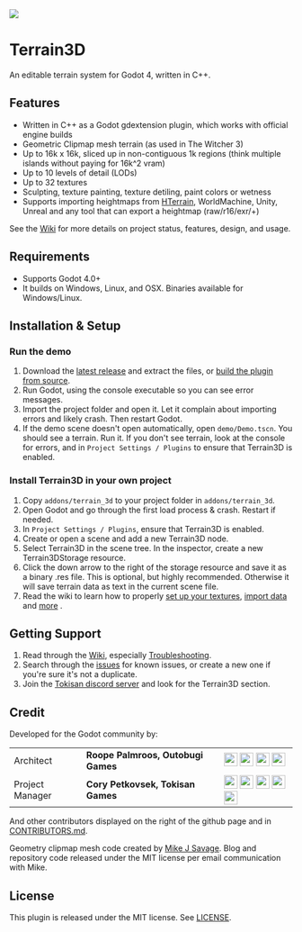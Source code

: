 <img src="https://outobugi.com/images/terrain3d.png">

# Terrain3D
An editable terrain system for Godot 4, written in C++.

## Features
* Written in C++ as a Godot gdextension plugin, which works with official engine builds
* Geometric Clipmap mesh terrain (as used in The Witcher 3)
* Up to 16k x 16k, sliced up in non-contiguous 1k regions (think multiple islands without paying for 16k^2 vram)
* Up to 10 levels of detail (LODs)
* Up to 32 textures
* Sculpting, texture painting, texture detiling, paint colors or wetness
* Supports importing heightmaps from [HTerrain](https://github.com/Zylann/godot_heightmap_plugin/), WorldMachine, Unity, Unreal and any tool that can export a heightmap (raw/r16/exr/+)

See the [Wiki](https://github.com/outobugi/GDExtensionTerrain/wiki) for more details on project status, features, design, and usage.

## Requirements
* Supports Godot 4.0+
* It builds on Windows, Linux, and OSX. Binaries available for Windows/Linux. 

## Installation & Setup

### Run the demo
1. Download the [latest release](https://github.com/outobugi/GDExtensionTerrain/releases) and extract the files, or [build the plugin from source](https://github.com/outobugi/GDExtensionTerrain/wiki/Building-From-Source).
2. Run Godot, using the console executable so you can see error messages.
3. Import the project folder and open it. Let it complain about importing errors and likely crash. Then restart Godot.
4. If the demo scene doesn't open automatically, open `demo/Demo.tscn`. You should see a terrain. Run it. If you don't see terrain, look at the console for errors, and in `Project Settings / Plugins` to ensure that Terrain3D is enabled.

### Install Terrain3D in your own project
1. Copy `addons/terrain_3d` to your project folder in `addons/terrain_3d`.
2. Open Godot and go through the first load process & crash. Restart if needed.
3. In `Project Settings / Plugins`, ensure that Terrain3D is enabled.
4. Create or open a scene and add a new Terrain3D node.
5. Select Terrain3D in the scene tree. In the inspector, create a new Terrain3DStorage resource.
6. Click the down arrow to the right of the storage resource and save it as a binary .res file. This is optional, but highly recommended. Otherwise it will save terrain data as text in the current scene file.
7. Read the wiki to learn how to properly [set up your textures](https://github.com/outobugi/Terrain3D/wiki/Setting-Up-Textures), [import data](https://github.com/outobugi/Terrain3D/wiki/Importing-&-Exporting-Data) and [more](https://github.com/outobugi/Terrain3D/wiki) . 

## Getting Support

1. Read through the [Wiki](https://github.com/outobugi/Terrain3D/wiki), especially [Troubleshooting](https://github.com/outobugi/Terrain3D/wiki/Troubleshooting).
2. Search through the [issues](https://github.com/outobugi/Terrain3D/issues) for known issues, or create a new one if you're sure it's not a duplicate.
3. Join the [Tokisan discord server](https://tokisan.com/discord) and look for the Terrain3D section.

## Credit
Developed for the Godot community by:

||||
|--|--|--|
|Architect | **Roope Palmroos, Outobugi Games** | [<img src="https://github.com/dmhendricks/signature-social-icons/blob/master/icons/round-flat-filled/35px/twitter.png?raw=true" width="24"/>](https://twitter.com/outobugi) [<img src="https://github.com/dmhendricks/signature-social-icons/blob/master/icons/round-flat-filled/35px/github.png?raw=true" width="24"/>](https://github.com/outobugi) [<img src="https://github.com/dmhendricks/signature-social-icons/blob/master/icons/round-flat-filled/35px/www.png?raw=true" width="24"/>](https://outobugi.com/) [<img src="https://github.com/dmhendricks/signature-social-icons/blob/master/icons/round-flat-filled/35px/youtube.png?raw=true" width="24"/>](https://www.youtube.com/@outobugi)|
|Project Manager | **Cory Petkovsek, Tokisan Games** | [<img src="https://github.com/dmhendricks/signature-social-icons/blob/master/icons/round-flat-filled/35px/twitter.png?raw=true" width="24"/>](https://twitter.com/TokisanGames) [<img src="https://github.com/dmhendricks/signature-social-icons/blob/master/icons/round-flat-filled/35px/github.png?raw=true" width="24"/>](https://github.com/TokisanGames) [<img src="https://github.com/dmhendricks/signature-social-icons/blob/master/icons/round-flat-filled/35px/www.png?raw=true" width="24"/>](https://tokisan.com/) [<img src="https://github.com/dmhendricks/signature-social-icons/blob/master/icons/round-flat-filled/35px/discord.png?raw=true" width="24"/>](https://tokisan.com/discord) [<img src="https://github.com/dmhendricks/signature-social-icons/blob/master/icons/round-flat-filled/35px/youtube.png?raw=true" width="24"/>](https://www.youtube.com/@TokisanGames)|

And other contributors displayed on the right of the github page and in [CONTRIBUTORS.md](https://github.com/outobugi/GDExtensionTerrain/blob/main/CONTRIBUTORS.md).

Geometry clipmap mesh code created by [Mike J Savage](https://mikejsavage.co.uk/blog/geometry-clipmaps.html). Blog and repository code released under the MIT license per email communication with Mike.


## License

This plugin is released under the MIT license. See [LICENSE](https://github.com/outobugi/GDExtensionTerrain/blob/main/LICENSE).

